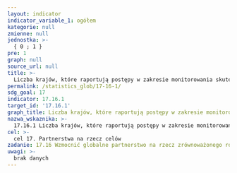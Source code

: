 ```yaml
---
layout: indicator
indicator_variable_1: ogółem
kategorie: null
zmienne: null
jednostka: >-
  { 0 ; 1 }
pre: 1
graph: null
source_url: null
title: >-
  Liczba krajów, które raportują postępy w zakresie monitorowania skuteczności działań podejmowanych przez wielu interesariuszy, którzy wspierają osiąganie celów zrównoważonego rozwoju
permalink: /statistics_glob/17-16-1/
sdg_goal: 17
indicator: 17.16.1
target_id: '17.16.1'
graph_title: Liczba krajów, które raportują postępy w zakresie monitorowania skuteczności działań podejmowanych przez wielu interesariuszy, którzy wspierają osiąganie celów zrównoważonego rozwoju
nazwa_wskaznika: >-
  17.16.1 Liczba krajów, które raportują postępy w zakresie monitorowania skuteczności działań podejmowanych przez wielu interesariuszy, którzy wspierają osiąganie celów zrównoważonego rozwoju
cel: >-
  cel 17. Partnerstwa na rzecz celów
zadanie: 17.16 Wzmocnić globalne partnerstwo na rzecz zrównoważonego rozwoju, uzupełnione o partnerstwa wielostronne, które mobilizują i dzielą się wiedzą, kompetencjami, technologią i środkami finansowymi, by wspierać osiągnięcie celów Zrównoważonego Rozwoju we wszystkich krajach, szczególnie w tych rozwijających się
uwagi: >-
  brak danych
---
```

